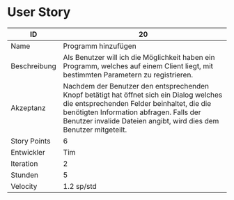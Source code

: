 # User Story

| ID         |20|
|-|-|
|Name        |Programm hinzufügen|
|Beschreibung|Als Benutzer will ich die Möglichkeit haben ein Programm, welches auf einem Client liegt, mit bestimmten Parametern zu registrieren.|
|Akzeptanz   |Nachdem der Benutzer den entsprechenden Knopf betätigt hat öffnet sich ein Dialog welches die entsprechenden Felder beinhaltet, die die benötigten Information abfragen. Falls der Benutzer invalide Dateien angibt, wird dies dem Benutzer mitgeteilt.|
|Story Points|6|
|Entwickler  |Tim|
|Iteration   |2|
|Stunden     |5|
|Velocity    |1.2 sp/std|
